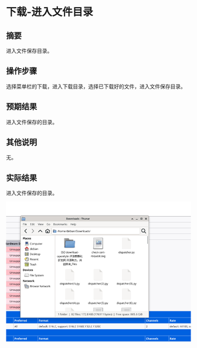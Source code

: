 # 下载-进入文件目录

## 摘要

进入文件保存目录。

## 操作步骤

选择菜单栏的下载，进入下载目录，选择已下载好的文件，进入文件保存目录。

## 预期结果

进入文件保存的目录。

## 其他说明

无。

## 实际结果

进入文件保存的目录。

![alt text](image-102.png)